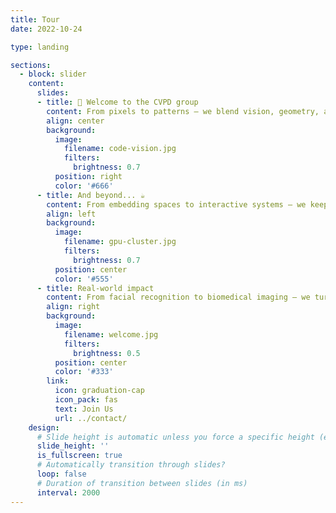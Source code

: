 ```yaml
---
title: Tour
date: 2022-10-24

type: landing

sections:
  - block: slider
    content:
      slides:
      - title: 👋 Welcome to the CVPD group
        content: From pixels to patterns — we blend vision, geometry, and AI
        align: center
        background:
          image:
            filename: code-vision.jpg
            filters:
              brightness: 0.7
          position: right
          color: '#666'
      - title: And beyond... ☕️
        content: From embedding spaces to interactive systems — we keep exploring
        align: left
        background:
          image:
            filename: gpu-cluster.jpg
            filters:
              brightness: 0.7
          position: center
          color: '#555'
      - title: Real-world impact 
        content: From facial recognition to biomedical imaging — we turn theory into practice
        align: right
        background:
          image:
            filename: welcome.jpg
            filters:
              brightness: 0.5
          position: center
          color: '#333'
        link:
          icon: graduation-cap
          icon_pack: fas
          text: Join Us
          url: ../contact/
    design:
      # Slide height is automatic unless you force a specific height (e.g. '400px')
      slide_height: ''
      is_fullscreen: true
      # Automatically transition through slides?
      loop: false
      # Duration of transition between slides (in ms)
      interval: 2000
---
```

